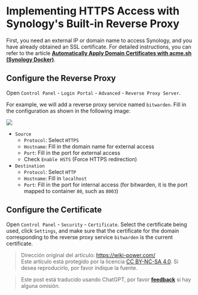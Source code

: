 # Implementing HTTPS Access with Synology's Built-in Reverse Proxy

First, you need an external IP or domain name to access Synology, and you have already obtained an SSL certificate. For detailed instructions, you can refer to the article [**Automatically Apply Domain Certificates with acme.sh (Synology Docker)**](https://wiki-power.com/%E5%9F%BA%E4%BA%8Eacme.sh%E8%87%AA%E5%8A%A8%E7%94%B3%E8%AF%B7%E5%9F%9F%E5%90%8D%E8%AF%81%E4%B9%A6%EF%BC%88%E7%BE%A4%E6%99%96Docker%EF%BC%89).

## Configure the Reverse Proxy

Open `Control Panel` - `Login Portal` - `Advanced` - `Reverse Proxy Server`.

For example, we will add a reverse proxy service named `bitwarden`. Fill in the configuration as shown in the following image:

![](https://media.wiki-power.com/img/20210503213004.png)

- `Source`
  - `Protocol`: Select `HTTPS`
  - `Hostname`: Fill in the domain name for external access
  - `Port`: Fill in the port for external access
  - Check `Enable HSTS` (Force HTTPS redirection)
- `Destination`
  - `Protocol`: Select `HTTP`
  - `Hostname`: Fill in `localhost`
  - `Port`: Fill in the port for internal access (for bitwarden, it is the port mapped to container `80`, such as `8003`)

## Configure the Certificate

Open `Control Panel` - `Security` - `Certificate`. Select the certificate being used, click `Settings`, and make sure that the certificate for the domain corresponding to the reverse proxy service `bitwarden` is the current certificate.

> Dirección original del artículo: <https://wiki-power.com/>  
> Este artículo está protegido por la licencia [CC BY-NC-SA 4.0](https://creativecommons.org/licenses/by/4.0/deed.zh). Si desea reproducirlo, por favor indique la fuente.

> Este post está traducido usando ChatGPT, por favor [**feedback**](https://github.com/linyuxuanlin/Wiki_MkDocs/issues/new) si hay alguna omisión.
